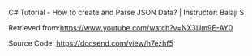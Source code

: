 C# Tutorial - How to create and Parse JSON Data?   |   Instructor: Balaji S

Retrieved from:https://www.youtube.com/watch?v=NX3Um9E-AY0

Source Code: https://docsend.com/view/h7ezhf5
